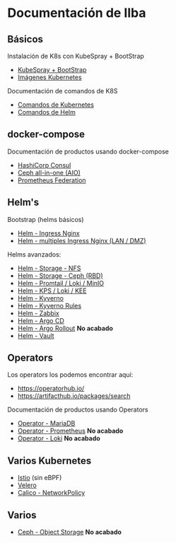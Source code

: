 # Documentación de Ilba

## Básicos

Instalación de K8s con KubeSpray + BootStrap

* [KubeSpray + BootStrap](./mockup-plataforma-k8s/README.md)
* [Imágenes Kubernetes](./Comandos/Imagenes/README.md)

Documentación de comandos de K8S

* [Comandos de Kubernetes](./Comandos/Kubernetes/README.md)
* [Comandos de Helm](./Comandos/Helm/README.md)

## docker-compose

Documentación de productos usando docker-compose

* [HashiCorp Consul](./docker-compose/HashiCorp-Consul/README.md)
* [Ceph all-in-one (AIO)](./docker-compose/Ceph-AIO/README.md)
* [Prometheus Federation](./docker-compose/Prometheus-Federation/README.md)

## Helm's

Bootstrap (helms básicos)

* [Helm - Ingress Nginx](./Helm/Ingress-Nginx/README.md)
* [Helm - multiples Ingress Nginx (LAN / DMZ)](./Helm/multiples-lan-dmz-Ingress-Nginx/README.md)

Helms avanzados:

* [Helm - Storage - NFS](./Helm/Storage-NFS/README.md)
* [Helm - Storage - Ceph (RBD)](./Helm/Storage-Ceph-RBD/README.md)
* [Helm - Promtail / Loki / MinIO](./Helm/Promtail-Loki-MinIO/README.md)
* [Helm - KPS / Loki / KEE](./Helm/KPS_Loki_KEE/README.md)
* [Helm - Kyverno](./Helm/Kyverno/README.md)
* [Helm - Kyverno Rules](./Helm/Kyverno-Rules/README.md)
* [Helm - Zabbix](./Helm/Zabbix/README.md)
* [Helm - Argo CD](./Helm/ArgoCD/README.md)
* [Helm - Argo Rollout](./Helm/ArgoRollout/README.md) **No acabado**
* [Helm - Vault](./Helm/Vault/README.md)

## Operators

Los operators los podemos encontrar aquí:
* https://operatorhub.io/
* https://artifacthub.io/packages/search

Documentación de productos usando Operators

* [Operator - MariaDB](./Operators/MariaDB/README.md)
* [Operator - Prometheus](./Operators/Prometheus/README.md) **No acabado**
* [Operator - Loki](./Operators/Loki/README.md) **No acabado**

## Varios Kubernetes

* [Istio](./Varios-k8s/Istio/README.md) (sin eBPF)
* [Velero](./Varios-k8s/Velero/README.md)
* [Calico - NetworkPolicy](./Varios-k8s/Calico-NetworkPolicy/README.md)

## Varios

* [Ceph - Object Storage](./Varios/Ceph-Object-Storage/README.md) **No acabado**
